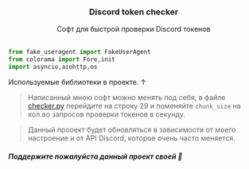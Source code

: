 <div align="center">
<h3>Discord token checker</h3>
Софт для быстрой проверки Discord токенов
</div>
<br>

``` python
from fake_useragent import FakeUserAgent
from colorama import Fore,init
import asyncio,aiohttp,os
```
Используемые библиотеки в проекте. ↑
<br>

> Написанный мною софт можно менять под себя, в файле [checker.py](https://github.com/LILOBONdev/Disocrd-token-checker/blob/main/checker.py) перейдите на строку 29 и поменяйте `chunk_size` на кол.во запросов проверки токенов в секунду.

> Данный прооект будет обновляться в зависимости от моего настроение и от API Discord, которое очень часто меняется.

##### Поддержите пожалуйста данный проект своей 🌟
